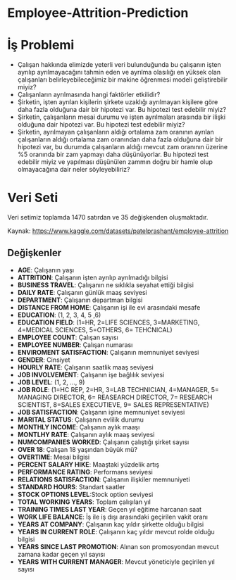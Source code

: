 # Employee-Attrition-Prediction

# İş Problemi
* Çalışan hakkında elimizde yeterli veri bulunduğunda bu çalışanın işten ayrılıp ayrılmayacağını tahmin eden ve ayrılma olasılığı en yüksek olan çalışanları belirleyebileceğimiz bir makine öğrenmesi modeli geliştirebilir miyiz?
* Çalışanların ayrılmasında hangi faktörler etkilidir?
* Şirketin, işten ayrılan kişilerin şirkete uzaklığı ayrılmayan kişilere göre daha fazla olduğuna dair bir hipotezi var. Bu hipotezi test edebilir miyiz?
* Şirketin, çalışanların mesai durumu ve işten ayrılmaları arasında bir ilişki olduğuna dair hipotezi var.  Bu hipotezi test edebilir miyiz?
* Şirketin, ayrılmayan çalışanların aldığı ortalama zam oranının ayrılan çalışanların aldığı ortalama zam oranından daha fazla olduğuna dair bir hipotezi var, bu durumda çalışanların aldığı mevcut zam oranının üzerine %5 oranında bir zam yapmayı daha düşünüyorlar. Bu hipotezi test edebilir miyiz ve yapılması düşünülen zammın doğru bir hamle olup olmayacağına dair neler söyleyebiliriz?
# Veri Seti
Veri setimiz toplamda 1470 satırdan ve 35 değişkenden oluşmaktadır.

Kaynak: https://www.kaggle.com/datasets/patelprashant/employee-attrition
## Değişkenler
* **AGE**: Çalışanın yaşı
* **ATTRITION**: Çalışanın işten ayrılıp ayrılmadığı bilgisi
* **BUSINESS TRAVEL**: Çalışanın ne sıklıkla seyahat ettiği bilgisi
* **DAILY RATE**: Çalışanın günlük maaş seviyesi
* **DEPARTMENT**: Çalışanın departman bilgisi
* **DISTANCE FROM HOME**: Çalışanın işi ile evi arasındaki mesafe
* **EDUCATION**: (1, 2, 3, 4, 5 ,6)
* **EDUCATION FIELD**: (1=HR, 2=LIFE SCIENCES, 3=MARKETING, 4=MEDICAL SCIENCES, 5=OTHERS, 6= TEHCNICAL)
* **EMPLOYEE COUNT**: Çalışan sayısı
* **EMPLOYEE NUMBER**: Çalışan numarası
* **ENVIROMENT SATISFACTION**: Çalışanın memnuniyet seviyesi
* **GENDER**: Cinsiyet
* **HOURLY RATE**: Çalışanın saatlik maaş seviyesi
* **JOB INVOLVEMENT**: Çalışanın işe bağlılık seviyesi
* **JOB LEVEL**: (1, 2, ..., 9)
* **JOB ROLE**: (1=HC REP, 2=HR, 3=LAB TECHNICIAN, 4=MANAGER, 5= MANAGING DIRECTOR, 6= REASEARCH DIRECTOR, 7= RESEARCH SCIENTIST, 8=SALES EXECUTIEVE, 9= SALES REPRESENTATIVE)
* **JOB SATISFACTION**: Çalışanın işine memnuniyet seviyesi
* **MARITAL STATUS**: Çalışanın evlilik durumu
* **MONTHLY INCOME**: Çalışanın aylık maaşı
* **MONTLHY RATE**: Çalışanın aylık maaş seviyesi
* **NUMCOMPANIES WORKED**: Çalışanın çalıştığı şirket sayısı
* **OVER 18**: Çalışan 18 yaşından büyük mü?
* **OVERTIME**: Mesai bilgisi
* **PERCENT SALARY HIKE**: Maaştaki yüzdelik artış
* **PERFORMANCE RATING**: Performans seviyesi
* **RELATIONS SATISFACTION**: Çalışanın ilişkiler memnuniyeti
* **STANDARD HOURS**: Standart saatler
* **STOCK OPTIONS LEVEL**:Stock option seviyesi
* **TOTAL WORKING YEARS**: Toplam çalışılan yıl
* **TRAINING TIMES LAST YEAR**: Geçen yıl eğitime harcanan saat
* **WORK LIFE BALANCE**: İş ile iş dışı arasındaki geçirilen vakit oranı
* **YEARS AT COMPANY**: Çalışanın kaç yıldır şirkette olduğu bilgisi
* **YEARS IN CURRENT ROLE**: Çalışanın kaç yıldır mevcut rolde olduğu bilgisi
* **YEARS SINCE LAST PROMOTION**: Alınan son promosyondan mevcut zamana kadar geçen yıl sayısı
* **YEARS WITH CURRENT MANAGER**: Mevcut yöneticiyle geçirilen yıl sayısı
